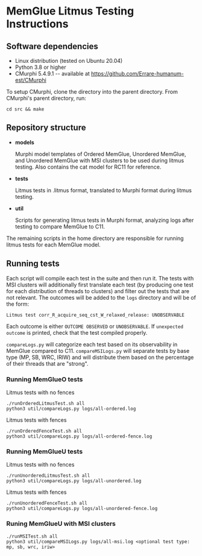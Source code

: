 # MemGlue Litmus Testing Instructions

## Software dependencies
- Linux distribution (tested on Ubuntu 20.04)
- Python 3.8 or higher
- CMurphi 5.4.9.1 -- available at https://github.com/Errare-humanum-est/CMurphi

To setup CMurphi, clone the directory into the parent directory. From 
CMurphi's parent directory, run:
```
cd src && make
```

## Repository structure
* **models**

  Murphi model templates of Ordered MemGlue, Unordered MemGlue, and Unordered
  MemGlue with MSI clusters to be used during litmus testing. Also contains
  the cat model for RC11 for reference.

* **tests**

  Litmus tests in .litmus format, translated to Murphi format during litmus
  testing.

* **util**

  Scripts for generating litmus tests in Murphi format, analyzing logs after
  testing to compare MemGlue to C11.


The remaining scripts in the home directory are responsible for running
litmus tests for each MemGlue model.

## Running tests

Each script will compile each test in the suite and then run it. The tests
with MSI clusters will additionally first translate each test (by producing
one test for each distribution of threads to clusters) and filter out the
tests that are not relevant. The outcomes will be added to the `logs` directory
and will be of the form:
```
Litmus test corr_R_acquire_seq_cst_W_relaxed_release: UNOBSERVABLE
```
Each outcome is either `OUTCOME OBSERVED` or `UNOBSERVABLE`. If 
`unexpected outcome` is printed, check that the test compiled properly.

`compareLogs.py` will categorize each test based on its observability in
MemGlue compared to C11. `compareMSILogs.py` will separate tests by base type
(MP, SB, WRC, IRIW) and will distribute them based on the percentage of their
threads that are "strong". 

### Running MemGlueO tests

Litmus tests with no fences
```
./runOrderedLitmusTest.sh all
python3 util/compareLogs.py logs/all-ordered.log
```

Litmus tests with fences
```
./runOrderedFenceTest.sh all
python3 util/compareLogs.py logs/all-ordered-fence.log
```

### Running MemGlueU tests

Litmus tests with no fences
```
./runUnorderedLitmusTest.sh all
python3 util/compareLogs.py logs/all-unordered.log
```

Litmus tests with fences
```
./runUnorderedFenceTest.sh all
python3 util/compareLogs.py logs/all-unordered-fence.log
```

### Runing MemGlueU with MSI clusters
```
./runMSITest.sh all
python3 util/compareMSILogs.py logs/all-msi.log <optional test type: mp, sb, wrc, iriw>
```
